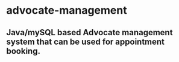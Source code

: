 # advocate-management

## Java/mySQL based Advocate management system that can be used for appointment booking.
